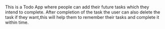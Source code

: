 This is a Todo App where people can add their future tasks which they intend to complete.
After completion of the task the user can also delete the task if they want,this will help them to remember their
tasks and complete it within time.
